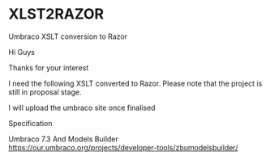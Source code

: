 # XLST2RAZOR
Umbraco XSLT conversion to Razor

Hi Guys 

Thanks for your interest 

I need the following XSLT converted to Razor. Please note that the project is still in proposal stage. 

I will upload the umbraco site once finalised

Specification 

Umbraco 7.3 And Models Builder
https://our.umbraco.org/projects/developer-tools/zbumodelsbuilder/


